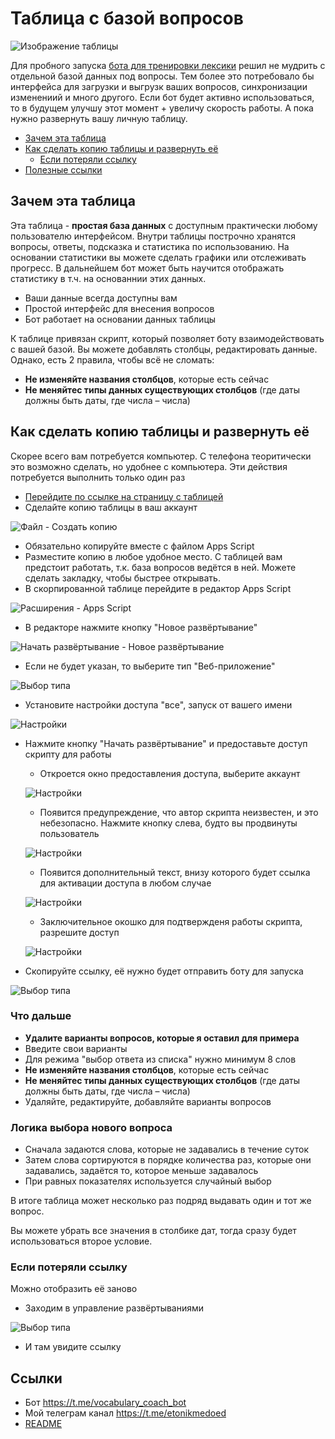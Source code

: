# Таблица с базой вопросов

![Изображение таблицы](img/table.png)

Для пробного запуска [бота для тренировки лексики](https://t.me/vocabulary_coach_bot) решил не мудрить с отдельной базой данных под вопросы. Тем более это потребовало бы интерфейса для загрузки и выгрузк ваших вопросов, синхронизации изменениий и много другого. Если бот будет активно использоваться, то в будущем улучшу этот момент + увеличу скорость работы. А пока нужно развернуть вашу личную таблицу.

- [Зачем эта таблица](#Зачем-эта-таблица)
- [Как сделать копию таблицы и развернуть её](#Как-сделать-копию-таблицы-и-развернуть-её)
	- [Если потеряли ссылку](#Если-потеряли-ссылку)
- [Полезные ссылки](#Ссылки)

## Зачем эта таблица

Эта таблица - **простая база данных** с доступным практически любому пользователю интерфейсом.
Внутри таблицы построчно хранятся вопросы, ответы, подсказка и статистика по использованию.
На основании статистики вы можете сделать графики или отслеживать прогресс. В дальнейшем бот может быть научится отображать статистику в т.ч. на основаннии этих данных.

- Ваши данные всегда доступны вам
- Простой интерфейс для внесения вопросов
- Бот работает на основании данных таблицы

К таблице привязан скрипт, который позволяет боту взаимодействовать с вашей базой.
Вы можете добавлять столбцы, редактировать данные. Однако, есть 2 правила, чтобы всё не сломать:
- **Не изменяйте названия столбцов**, которые есть сейчас
- **Не меняйтес типы данных существующих столбцов**
(где даты должны быть даты, где числа – числа)

## Как сделать копию таблицы и развернуть её
Скорее всего вам потребуется компьютер.
С телефона теоритически это возможно сделать, но удобнее с компьютера.
Эти действия потребуется выполнить только один раз

- [Перейдите по ссылке на страницу с таблицей](https://docs.google.com/spreadsheets/d/1FvD3tg18_Gx9mD71T2cI6UiVrfnZ8ikgp0hAV7GpBeU/edit?usp=sharing)
- Сделайте копию таблицы в ваш аккаунт

![Файл - Создать копию](img/copy.png)
- Обязательно копируйте вместе с файлом Apps Script
- Разместите копию в любое удобное место. С таблицей вам предстоит работать, т.к. база вопросов ведётся в ней. Можете сделать закладку, чтобы быстрее открывать.
- В скорпированной таблице перейдите в редактор Apps Script

![Расширения - Apps Script](img/script.png)
- В редакторе нажмите кнопку "Новое развёртывание"

![Начать развёртывание - Новое развёртывание](img/deploy.png)
- Если не будет указан, то выберите тип "Веб-приложение"

![Выбор типа](img/type.png)
- Установите настройки доступа "все", запуск от вашего имени

![Настройки](img/settings.png)
- Нажмите кнопку "Начать развёртывание" и предоставьте доступ скрипту для работы
	- Откроется окно предоставления доступа, выберите аккаунт

	![Настройки](img/access1.png)
	- Появится предупреждение, что автор скрипта неизвестен, и это небезопасно. Нажмите кнопку слева, будто вы продвинуты пользователь

	![Настройки](img/access2.png)
	- Появится дополнительный текст, внизу которого будет ссылка для активации доступа в любом случае

	![Настройки](img/access3.png)
	- Заключительное окошко для подтвержденя работы скрипта, разрешите доступ

	![Настройки](img/access4.png)
- Скопируйте ссылку, её нужно будет отправить боту для запуска

![Выбор типа](img/url.png)
### Что дальше

- **Удалите варианты вопросов, которые я оставил для примера**
- Введите свои варианты
- Для режима "выбор ответа из списка" нужно минимум 8 слов
- **Не изменяйте названия столбцов**, которые есть сейчас
- **Не меняйтес типы данных существующих столбцов**
(где даты должны быть даты, где числа – числа)
- Удаляйте, редактируйте, добавляйте варианты вопросов

### Логика выбора нового вопроса

- Сначала задаются слова, которые не задавались в течение суток
- Затем слова сортируются в порядке количества раз, которые они задавались, задаётся то, которое меньше задавалось
- При равных показателях используется случайный выбор

В итоге таблица может несколько раз подряд выдавать один и тот же вопрос.

Вы можете убрать все значения в столбике дат, тогда сразу будет использоваться второе условие.


### Если потеряли ссылку
Можно отобразить её заново

- Заходим в управление развёртываниями

![Выбор типа](img/managment.png)
- И там увидите ссылку

## Ссылки
- Бот https://t.me/vocabulary_coach_bot
- Мой телеграм канал https://t.me/etonikmedoed
- [README](../README.md)
